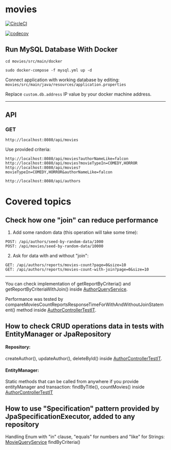 # movies
[![CircleCI](https://dl.circleci.com/status-badge/img/gh/MMrFalcon/movies/tree/master.svg?style=svg)](https://dl.circleci.com/status-badge/redirect/gh/MMrFalcon/movies/tree/master)

[![codecov](https://codecov.io/gh/MMrFalcon/movies/branch/master/graph/badge.svg?token=0UR5RDYHH9)](https://codecov.io/gh/MMrFalcon/movies)

## Run MySQL Database With Docker

```
cd movies/src/main/docker

sudo docker-compose -f mysql.yml up -d
```

Connect application with working database by editing:
`movies/src/main/java/resources/application.properties`

Replace `custom.db.address` IP value by your docker machine address.

********
## API

### GET

```
http://localhost:8080/api/movies
```
Use provided criteria:
```
http://localhost:8080/api/movies?authorNameLike=falcon
http://localhost:8080/api/movies?movieTypeIn=COMEDY,HORROR
http://localhost:8080/api/movies?movieTypeIn=COMEDY,HORROR&authorNameLike=falcon
```

```
http://localhost:8080/api/authors
```
# Covered topics
## Check how one "join" can reduce performance
1) Add some random data (this operation will take some time):
```
POST: /api/authors/seed-by-random-data/1000
POST: /api/movies/seed-by-random-data/10000
```
2) Ask for data with and without "join":
```
GET: /api/authors/reports/movies-count?page=0&size=10
GET: /api/authors/reports/movies-count-with-join?page=0&size=10
```
****
You can check implementation of getReportByCriteria() and getReportByCriteriaWithJoin() inside
[AuthorQueryService](src/main/java/com/falcon/movies/service/query/AuthorQueryService.java).

Performance was tested by compareMoviesCountReportsResponseTimeForWithAndWithoutJoinStatement() 
method inside [AuthorControllerTestIT](src/test/java/com/falcon/movies/web/controller/AuthorControllerTestIT.java).

## How to check CRUD operations data in tests with EntityManager or JpaRepository
#### Repository:

createAuthor(), updateAuthor(), deleteById() inside [AuthorControllerTestIT](src/test/java/com/falcon/movies/web/controller/AuthorControllerTestIT.java).

#### EntityManager:

Static methods that can be called from anywhere if you provide entityManager and transaction:
findByTitle(), countMovies() inside [AuthorControllerTestIT](src/test/java/com/falcon/movies/web/controller/AuthorControllerTestIT.java)

## How to use "Specification" pattern provided by JpaSpecificationExecutor, added to any repository

Handling Enum with "in" clause, "equals" for numbers and "like" for Strings:
[MovieQueryService](src/main/java/com/falcon/movies/service/query/MovieQueryService.java) findByCriteria()
